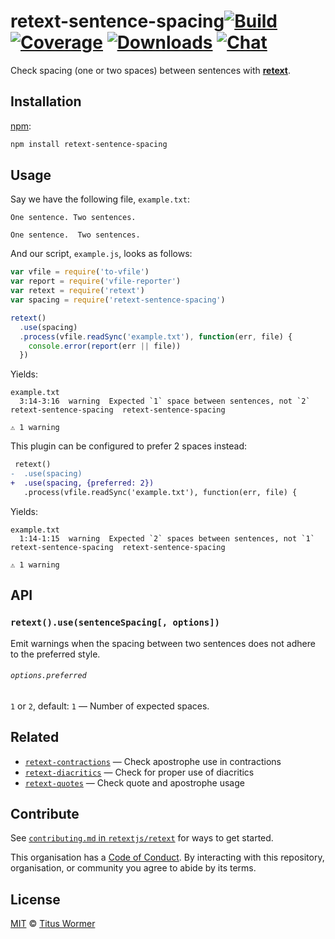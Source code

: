 # retext-sentence-spacing[![Build][build-badge]][build] [![Coverage][coverage-badge]][coverage] [![Downloads][downloads-badge]][downloads] [![Chat][chat-badge]][chat]

Check spacing (one or two spaces) between sentences with
[**retext**][retext].

## Installation

[npm][npm-install]:

```bash
npm install retext-sentence-spacing
```

## Usage

Say we have the following file, `example.txt`:

```text
One sentence. Two sentences.

One sentence.  Two sentences.
```

And our script, `example.js`, looks as follows:

```javascript
var vfile = require('to-vfile')
var report = require('vfile-reporter')
var retext = require('retext')
var spacing = require('retext-sentence-spacing')

retext()
  .use(spacing)
  .process(vfile.readSync('example.txt'), function(err, file) {
    console.error(report(err || file))
  })
```

Yields:

```text
example.txt
  3:14-3:16  warning  Expected `1` space between sentences, not `2`  retext-sentence-spacing  retext-sentence-spacing

⚠ 1 warning
```

This plugin can be configured to prefer 2 spaces instead:

```diff
 retext()
-  .use(spacing)
+  .use(spacing, {preferred: 2})
   .process(vfile.readSync('example.txt'), function(err, file) {
```

Yields:

```text
example.txt
  1:14-1:15  warning  Expected `2` spaces between sentences, not `1`  retext-sentence-spacing  retext-sentence-spacing

⚠ 1 warning
```

## API

### `retext().use(sentenceSpacing[, options])`

Emit warnings when the spacing between two sentences does not adhere
to the preferred style.

###### `options.preferred`

`1` or `2`, default: `1` — Number of expected spaces.

## Related

*   [`retext-contractions`](https://github.com/retextjs/retext-contractions)
    — Check apostrophe use in contractions
*   [`retext-diacritics`](https://github.com/retextjs/retext-diacritics)
    — Check for proper use of diacritics
*   [`retext-quotes`](https://github.com/retextjs/retext-quotes)
    — Check quote and apostrophe usage

## Contribute

See [`contributing.md` in `retextjs/retext`][contributing] for ways to get
started.

This organisation has a [Code of Conduct][coc].  By interacting with this
repository, organisation, or community you agree to abide by its terms.

## License

[MIT][license] © [Titus Wormer][author]

<!-- Definitions -->

[build-badge]: https://img.shields.io/travis/retextjs/retext-sentence-spacing.svg

[build]: https://travis-ci.org/retextjs/retext-sentence-spacing

[coverage-badge]: https://img.shields.io/codecov/c/github/retextjs/retext-sentence-spacing.svg

[coverage]: https://codecov.io/github/retextjs/retext-sentence-spacing

[downloads-badge]: https://img.shields.io/npm/dm/retext-sentence-spacing.svg

[downloads]: https://www.npmjs.com/package/retext-sentence-spacing

[chat-badge]: https://img.shields.io/badge/join%20the%20community-on%20spectrum-7b16ff.svg

[chat]: https://spectrum.chat/unified/retext

[npm-install]: https://docs.npmjs.com/cli/install

[license]: license

[author]: https://wooorm.com

[retext]: https://github.com/retextjs/retext

[contributing]: https://github.com/retextjs/retext/blob/master/contributing.md

[coc]: https://github.com/retextjs/retext/blob/master/code-of-conduct.md
